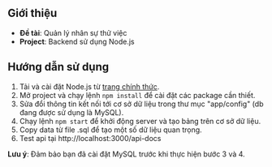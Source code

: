 ## Giới thiệu
- **Đề tài**: Quản lý nhân sự thử việc
- **Project**: Backend sử dụng Node.js

## Hướng dẫn sử dụng
1. Tải và cài đặt Node.js từ [trang chính thức](https://nodejs.org/en/download).
2. Mở project và chạy lệnh `npm install` để cài đặt các package cần thiết.
3. Sửa đổi thông tin kết nối tới cơ sở dữ liệu trong thư mục "app/config" (db đang được sử dụng là MySQL).
4. Chạy lệnh `npm start` để khởi động server và tạo bảng trên cơ sở dữ liệu.
5. Copy data từ file .sql để tạo một số dữ liệu quan trọng.
6. Test api tại http://localhost:3000/api-docs

**Lưu ý**: Đảm bảo bạn đã cài đặt MySQL trước khi thực hiện bước 3 và 4.
